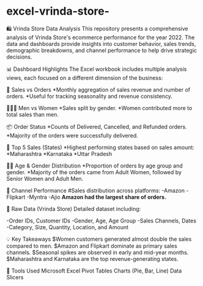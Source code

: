 # excel-vrinda-store-
🛍️ Vrinda Store Data Analysis
This repository presents a comprehensive analysis of Vrinda Store's ecommerce performance for the year 2022. The data and dashboards provide insights into customer behavior, sales trends, demographic breakdowns, and channel performance to help drive strategic decisions.

📊 Dashboard Highlights
The Excel workbook includes multiple analysis views, each focused on a different dimension of the business:

🔄 Sales vs Orders
*Monthly aggregation of sales revenue and number of orders.
*Useful for tracking seasonality and revenue consistency.

🧑‍🤝‍🧑 Men vs Women
*Sales split by gender.
*Women contributed more to total sales than men.

📦 Order Status
*Counts of Delivered, Cancelled, and Refunded orders.
*Majority of the orders were successfully delivered.

🌟 Top 5 Sales (States)
*Highest performing states based on sales amount:
*Maharashtra
*Karnataka
*Uttar Pradesh


👵🧒 Age & Gender Distribution
*Proportion of orders by age group and gender.
*Majority of the orders came from Adult Women, followed by Senior Women and Adult Men.

🛒 Channel Performance
#Sales distribution across platforms:
-Amazon
-Flipkart
-Myntra
-Ajio
**Amazon had the largest share of orders.**

🧾 Raw Data (Vrinda Store)
Detailed dataset including:

-Order IDs, Customer IDs
-Gender, Age, Age Group
-Sales Channels, Dates
-Category, Size, Quantity, Location, and Amount

💡 Key Takeaways
$Women customers generated almost double the sales compared to men.
$Amazon and Flipkart dominate as primary sales channels.
$Seasonal spikes are observed in early and mid-year months.
$Maharashtra and Karnataka are the top revenue-generating states.

🧰 Tools Used
Microsoft Excel
Pivot Tables
Charts (Pie, Bar, Line)
Data Slicers
